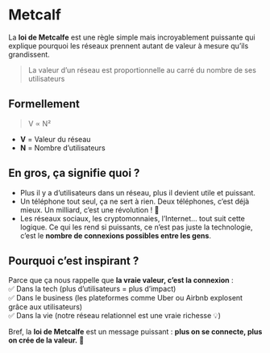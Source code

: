 # Metcalf

La **loi de Metcalfe** est une règle simple mais incroyablement puissante qui explique pourquoi les réseaux prennent autant de valeur à mesure qu’ils grandissent.  

> La valeur d’un réseau est proportionnelle au carré du nombre de ses utilisateurs

## Formellement

> V ∝ N²
  
- **V** = Valeur du réseau  
- **N** = Nombre d’utilisateurs  

## En gros, ça signifie quoi ?

- Plus il y a d’utilisateurs dans un réseau, plus il devient utile et puissant.  
- Un téléphone tout seul, ça ne sert à rien. Deux téléphones, c’est déjà mieux. Un milliard, c’est une révolution ! 📱  
- Les réseaux sociaux, les cryptomonnaies, l’Internet… tout suit cette logique. Ce qui les rend si puissants, ce n’est pas juste la technologie, c’est le **nombre de connexions possibles entre les gens**.  

## Pourquoi c’est inspirant ?

Parce que ça nous rappelle que **la vraie valeur, c’est la connexion** :  
✅ Dans la tech (plus d’utilisateurs = plus d’impact)  
✅ Dans le business (les plateformes comme Uber ou Airbnb explosent grâce aux utilisateurs)  
✅ Dans la vie (notre réseau relationnel est une vraie richesse 💡)  

Bref, la **loi de Metcalfe** est un message puissant : **plus on se connecte, plus on crée de la valeur.** 🚀
